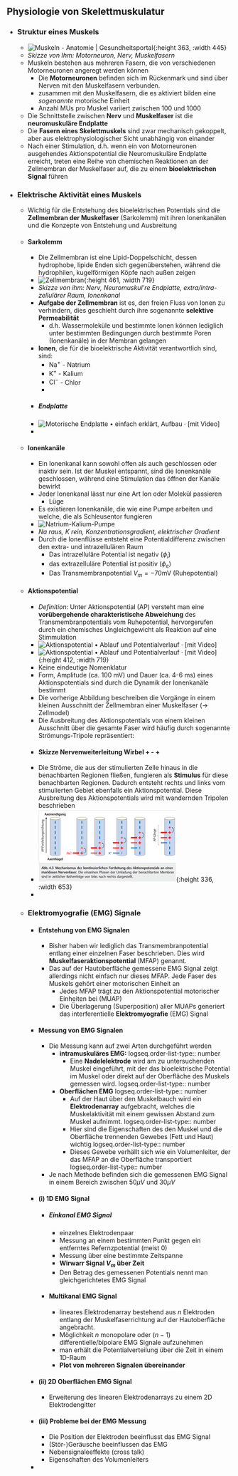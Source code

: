 ## Physiologie von Skelettmuskulatur
- ### Struktur eines Muskels
	- ![Muskeln - Anatomie | Gesundheitsportal](https://www.gesundheit.gv.at/dam/jcr:8c17e779-0ec3-4ce2-a26f-5cf5c2edfc61/Skelettmuskel_Aufbau_V2_110864012.jpeg){:height 363, :width 445}
	- *Skizze von Ihm: Motorneuron, Nerv, Muskelfasern*
	- Muskeln bestehen aus mehreren Fasern, die von verschiedenen Motorneuronen angeregt werden können
		- Die **Motorneuronen** befinden sich im Rückenmark und sind über Nerven mit den Muskelfasern verbunden.
		- zusammen mit den Muskelfasern, die es aktiviert bilden eine *sogenannte* motorische Einheit
		- Anzahl MUs pro Muskel variiert zwischen 100 und 1000
	- Die Schnittstelle zwischen **Nerv** und **Muskelfaser** ist die **neuromuskuläre Endplatte**
	- Die **Fasern eines Skelettmuskels** sind zwar mechanisch gekoppelt, aber aus elektrophysiologischer Sicht unabhängig von einander
	- Nach einer Stimulation, d.h. wenn ein von Motorneuronen ausgehendes Aktionspotential die Neuromuskuläre Endplatte erreicht, treten eine Reihe von chemischen Reaktionen an der Zellmembran der Muskelfaser auf, die zu einem **bioelektrischen Signal** führen
- ### Elektrische Aktivität eines Muskels
	- Wichtig für die Entstehung des bioelektrischen Potentials sind die **Zellmembran der Muskelfaser** (Sarkolemm) mit ihren Ionenkanälen und die Konzepte von Entstehung und Ausbreitung
	- #### Sarkolemm
		- Die Zellmembran ist eine Lipid-Doppelschicht, dessen hydrophobe, lipide Enden sich gegenüberstehen, während die hydrophilen, kugelförmigen Köpfe nach außen zeigen
		- ![Zellmembran](https://www.studymed.at/frontend/main/getfile/id/4c98cc32806e8472cc32297ab51d9aab11019334){:height 461, :width 719}
		- *Skizze von ihm: Nerv, Neuromuskul're Endplatte, extra/intra- zellulärer Raum, Ionenkanal*
		- **Aufgabe der Zellmembran** ist es, den freien Fluss von Ionen zu verhindern, dies geschieht durch ihre sogenannte **selektive Permeabilität**
			- d.h. Wassermoleküle und bestimmte Ionen können lediglich unter bestimmten Bedingungen durch bestimmte Poren (Ionenkanäle) in der Membran gelangen
		- **Ionen**, die für die bioelektrische Aktivität verantwortlich sind, sind:
			- $\text{Na}^+$ - Natrium
			- $\text{K}^+$ - Kalium
			- $\text{Cl}^-$ - Chlor
			-
		- ##### Endplatte
		- ![Motorische Endplatte • einfach erklärt, Aufbau · [mit Video]](https://d1g9li960vagp7.cloudfront.net/wp-content/uploads/2021/03/WP_Bilder_Motorische_Endplatte_1-1024x576.jpg)
		-
	- #### Ionenkanäle
		- Ein Ionenkanal kann sowohl offen als auch geschlossen oder inaktiv sein. Ist der Muskel entspannt, sind die Ionenkanäle geschlossen, während eine Stimulation das öffnen der Kanäle bewirkt
		- Jeder Ionenkanal lässt nur eine Art Ion oder Molekül passieren
			- Lüge
		- Es existieren Ionenkanäle, die wie eine Pumpe arbeiten und welche, die als Schleusentor fungieren
		- ![Natrium-Kalium-Pumpe](https://www.biologie-schule.de/img/natriumkaliumpumpe.gif)
		- *Na raus, K rein, Konzentrationsgradient, elektrischer Gradient*
		- Durch die Ionenflüsse entsteht eine Potentialdifferenz zwischen den extra- und intrazellulären Raum
			- Das intrazelluläre Potential ist negativ $(\phi_i)$
			- das extrazelluläre Potential ist positiv $(\phi_e)$
			- Das Transmembranpotential $V_m = -70 \text{mV}$ (Ruhepotential)
	- #### Aktionspotential
		- _Definition_: Unter Aktionspotential (AP) versteht man eine **vorübergehende charakteristische Abweichung** des Transmembranpotentials vom Ruhepotential, hervorgerufen durch ein chemisches Ungleichgewicht als Reaktion auf eine Stimmulation
		- ![Aktionspotential • Ablauf und Potentialverlauf · [mit Video]](https://d1g9li960vagp7.cloudfront.net/wp-content/uploads/2021/03/neu_Aktionspotential_WP-Bilder-1024x576.jpg)
		- ![Aktionspotential • Ablauf und Potentialverlauf · [mit Video]](https://d1g9li960vagp7.cloudfront.net/wp-content/uploads/2021/03/neu_Aktionspotential-Phasen_WP-Bilder-1024x576.jpg){:height 412, :width 719}
		- Keine eindeutige Nomenklatur
		- Form, Amplitude (ca. 100 mV) und Dauer (ca. 4-6 ms) eines Aktionspotentials sind durch die Dynamik der Ionenkanäle bestimmt
		- Die vorherige Abbildung beschreiben die Vorgänge in einem kleinen Ausschnitt der Zellmembran einer Muskelfaser (-> Zellmodel)
		- Die Ausbreitung des Aktionspotentials von einem kleinen Ausschnitt über die gesamte Faser wird häufig durch sogenannte Strömungs-Tripole repräsentiert:
		- #### Skizze Nervenweiterleitung Wirbel + - +
		- Die Ströme, die aus der stimulierten Zelle hinaus in die benachbarten Regionen fließen, fungieren als **Stimulus** für diese benachbarten Regionen. Dadurch entsteht rechts und links vom stimulierten Gebiet ebenfalls ein Aktionspotential. Diese Ausbreitung des Aktionspotentials wird mit wandernden Tripolen beschrieben
		- ![Nervenweiterleitung](./assets/aktionspotential.png){:height 336, :width 653}
		-
	- ### Elektromyografie (EMG) Signale
		- #### Entstehung von EMG Signalen
			- Bisher haben wir lediglich das Transmembranpotential entlang einer einzelnen Faser beschrieben. Dies wird **Muskelfaseraktionspotential** (MFAP) genannt.
			- Das auf der Hautoberfläche gemessene EMG Signal zeigt allerdings nicht einfach nur dieses MFAP. Jede Faser des Muskels gehört einer motorischen Einheit an
				- Jedes MFAP trägt zu den Aktionspotential motorischer Einheiten bei (MUAP)
				- Die Überlagerung (Superposition) aller MUAPs generiert das interferentielle **Elektromyografie** (EMG) Signal
		- #### Messung von EMG Signalen
			- Die Messung kann auf zwei Arten durchgeführt werden
				- **intramuskuläres EMG:**
				  logseq.order-list-type:: number
					- Eine **Nadelelektrode** wird am zu untersuchenden Muskel eingeführt, mit der das bioelektrische Potential im Muskel oder direkt auf der Oberfläche des Muskels gemessen wird.
					  logseq.order-list-type:: number
				- **Oberflächen EMG**
				  logseq.order-list-type:: number
					- Auf der Haut über den Muskelbauch wird ein **Elektrodenarray** aufgebracht, welches die Muskelaktivität mit einem gewissen Abstand zum Muskel aufnimmt.
					  logseq.order-list-type:: number
					- Hier sind die Eigenschaften des den Muskel und die Oberfläche trennenden Gewebes (Fett und Haut) wichtig
					  logseq.order-list-type:: number
					- Dieses Gewebe verhällt sich wie ein Volumenleiter, der das MFAP an die Oberfläche transportiert
					  logseq.order-list-type:: number
			- Je nach Methode befinden sich die gemessenen EMG Signal in einem Bereich zwischen $50 \mu V$ und $30 \mu V$
		- #### (i) 1D EMG Signal
			- ##### Einkanal EMG Signal
				- einzelnes Elektrodenpaar
				- Messung an einem bestimmten Punkt gegen ein entferntes Refernzpotential (meist 0)
				- Messung über eine bestimmte Zeitspanne
				- **Wirwarr Signal $V_m$ über Zeit**
				- Den Betrag des gemessenen Potentials nennt man gleichgerichtetes EMG Signal
			- #### Multikanal EMG Signal
				- lineares Elektrodenarray bestehend aus $n$ Elektroden entlang der Muskelfaserrichtung auf der Hautoberfläche angebracht.
				- Möglichkeit $n$ monopolare oder $(n-1)$ differentielle/bipolare EMG Signale aufzunehmen
				- man erhält die Potentialverteilung über die Zeit in einem 1D-Raum
				- **Plot von mehreren Signalen übereinander**
		- #### (ii) 2D Oberflächen EMG Signal
			- Erweiterung des linearen Elektrodenarrays zu einem 2D Elektrodengitter
		- #### (iii) Probleme bei der EMG Messung
			- Die Position der Elektroden beeinflusst das EMG Signal
			- (Stör-)Geräusche beeinflussen das EMG
			- Nebensignaleeffekte (cross talk)
			- Eigenschaften des Volumenleiters
		-